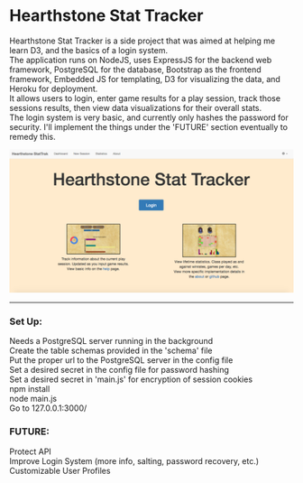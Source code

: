 # Hearthstone Stat Tracker  
  
Hearthstone Stat Tracker is a side project that was aimed at helping me learn D3, and the basics of a login system.   
The application runs on NodeJS, uses ExpressJS for the backend web framework, PostgreSQL for the database, Bootstrap as the frontend framework, Embedded JS for templating, D3 for visualizing the data, and Heroku for deployment.  
It allows users to login, enter game results for a play session, track those sessions results, then view data visualizations for their overall stats.  
The login system is very basic, and currently only hashes the password for security. I'll implement the things under the 'FUTURE' section eventually to remedy this.  
  
<img src="https://raw.githubusercontent.com/ChristianNguyendinh/hearthstone-stat-tracker/master/doc/screenshot.png" width="700" />  
  
  
--------------------------    
  
### Set Up:  
Needs a PostgreSQL server running in the background  
Create the table schemas provided in the 'schema' file  
Put the proper url to the PostgreSQL server in the config file  
Set a desired secret in the config file for password hashing  
Set a desired secret in 'main.js' for encryption of session cookies  
npm install  
node main.js  
Go to 127.0.0.1:3000/
  
### FUTURE:  
Protect API  
Improve Login System (more info, salting, password recovery, etc.)  
Customizable User Profiles  